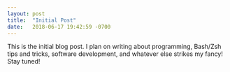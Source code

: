 ```yaml
---
layout: post
title:  "Initial Post"
date:   2018-06-17 19:42:59 -0700
---
```


This is the initial blog post.
I plan on writing about programming, Bash/Zsh tips and tricks, software development, and whatever else strikes my fancy!
Stay tuned!
